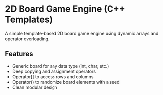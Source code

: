 # 2D Board Game Engine (C++ Templates)

A simple template-based 2D board game engine using dynamic arrays and operator overloading.

## Features

- Generic board for any data type (int, char, etc.)
- Deep copying and assignment operators
- Operator[] to access rows and columns
- Operator() to randomize board elements with a seed
- Clean modular design



